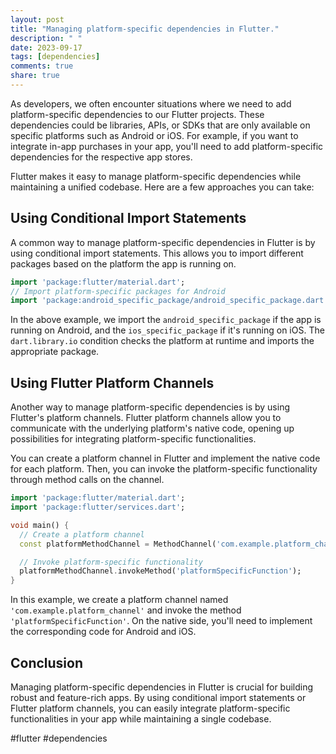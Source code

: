 ```yaml
---
layout: post
title: "Managing platform-specific dependencies in Flutter."
description: " "
date: 2023-09-17
tags: [dependencies]
comments: true
share: true
---
```


As developers, we often encounter situations where we need to add platform-specific dependencies to our Flutter projects. These dependencies could be libraries, APIs, or SDKs that are only available on specific platforms such as Android or iOS. For example, if you want to integrate in-app purchases in your app, you'll need to add platform-specific dependencies for the respective app stores.

Flutter makes it easy to manage platform-specific dependencies while maintaining a unified codebase. Here are a few approaches you can take:

## Using Conditional Import Statements

A common way to manage platform-specific dependencies in Flutter is by using conditional import statements. This allows you to import different packages based on the platform the app is running on.

```dart
import 'package:flutter/material.dart';
// Import platform-specific packages for Android
import 'package:android_specific_package/android_specific_package.dart' if (dart.library.io) 'package:ios_specific_package/ios_specific_package.dart';
```

In the above example, we import the `android_specific_package` if the app is running on Android, and the `ios_specific_package` if it's running on iOS. The `dart.library.io` condition checks the platform at runtime and imports the appropriate package.

## Using Flutter Platform Channels

Another way to manage platform-specific dependencies is by using Flutter's platform channels. Flutter platform channels allow you to communicate with the underlying platform's native code, opening up possibilities for integrating platform-specific functionalities.

You can create a platform channel in Flutter and implement the native code for each platform. Then, you can invoke the platform-specific functionality through method calls on the channel.

```dart
import 'package:flutter/material.dart';
import 'package:flutter/services.dart';

void main() {
  // Create a platform channel
  const platformMethodChannel = MethodChannel('com.example.platform_channel');

  // Invoke platform-specific functionality
  platformMethodChannel.invokeMethod('platformSpecificFunction');
}
```

In this example, we create a platform channel named `'com.example.platform_channel'` and invoke the method `'platformSpecificFunction'`. On the native side, you'll need to implement the corresponding code for Android and iOS.

## Conclusion

Managing platform-specific dependencies in Flutter is crucial for building robust and feature-rich apps. By using conditional import statements or Flutter platform channels, you can easily integrate platform-specific functionalities in your app while maintaining a single codebase.

#flutter #dependencies